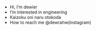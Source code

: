 -  Hi, I’m dewier
-  I’m interested in engineering
-  Kaizoku oni naru otokoda
-  How to reach me @dewrahw(instagram)

<!---
chostanz/chostanz is a ✨ special ✨ repository because its `README.md` (this file) appears on your GitHub profile.
You can click the Preview link to take a look at your changes.
--->
